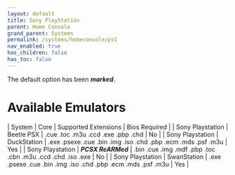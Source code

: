 ```yaml
---
layout: default
title: Sony PlayStation
parent: Home Console
grand_parent: Systems
permalink: /systems/homeconsole/ps1
nav_enabled: true
has_children: false
has_toc: false
---
```


The default option has been ***marked***.

# Available Emulators

| System              | Core                | Supported Extensions | Bios Required       |
| Sony Playstation | Beetle PSX | .cue .toc .m3u .ccd .exe .pbp .chd | No |
| Sony Playstation | DuckStation | .exe .psexe .cue .bin .img .iso .chd .pbp .ecm .mds .psf .m3u | Yes |
| Sony Playstation | ***PCSX ReARMed*** | .bin .cue .img .mdf .pbp .toc .cbn .m3u .ccd .chd .iso .exe | No |
| Sony Playstation | SwanStation | .exe .psexe .cue .bin .img .iso .chd .pbp .ecm .mds .psf .m3u | Yes |

